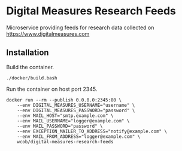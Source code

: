 # Digital Measures Research Feeds

Microservice providing feeds for research data collected on https://www.digitalmeasures.com

## Installation

Build the container.

    ./docker/build.bash

Run the container on host port 2345.

    docker run --rm --publish 0.0.0.0:2345:80 \
        --env DIGITAL_MEASURES_USERNAME="username" \
        --env DIGITAL_MEASURES_PASSWORD="password" \
        --env MAIL_HOST="smtp.example.com" \
        --env MAIL_USERNAME="logger@example.com" \
        --env MAIL_PASSWORD="password" \
        --env EXCEPTION_MAILER_TO_ADDRESS="notify@example.com" \
        --env MAIL_FROM_ADDRESS="logger@example.com" \
        wcob/digital-measures-research-feeds
